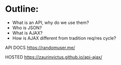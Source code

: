 # Outline:
 - What is an API, why do we use them?
 - Who is JSON?
 - What is AJAX?
 - How is AJAX different from tradition req/res cycle?

 API DOCS
 https://randomuser.me/


HOSTED
https://zaurinvictus.github.io/api-ajax/